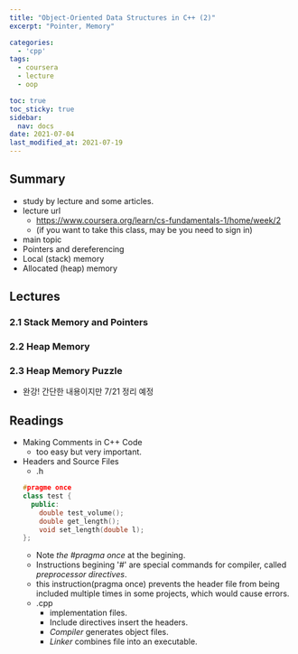 ```yaml
---
title: "Object-Oriented Data Structures in C++ (2)"
excerpt: "Pointer, Memory"

categories:
  - 'cpp'
tags:
  - coursera
  - lecture
  - oop

toc: true
toc_sticky: true
sidebar:
  nav: docs
date: 2021-07-04
last_modified_at: 2021-07-19
---
```


## Summary

* study by lecture and some articles.
* lecture url
  * https://www.coursera.org/learn/cs-fundamentals-1/home/week/2
  * (if you want to take this class, may be you need to sign in)
* main topic
* Pointers and dereferencing
* Local (stack) memory
* Allocated (heap) memory

## Lectures
### 2.1 Stack Memory and Pointers
### 2.2 Heap Memory
### 2.3 Heap Memory Puzzle

* 완강! 간단한 내용이지만 7/21 정리 예정

## Readings

* Making Comments in C++ Code
  * too easy but very important.
* Headers and Source Files
  * .h 
  ```c++
  #pragme once
  class test {
    public:
      double test_volume();
      double get_length();
      void set_length(double l);
  };
  ```
    * Note *the #pragma once* at the begining.
    * Instructions begining '#' are special commands for compiler, called *preprocessor directives*.
    * this instruction(pragma once) prevents the header file from being included multiple times in some projects, which would cause errors.
  * .cpp
    * implementation files.
    * Include directives insert the headers.
    * *Compiler* generates object files.
    * *Linker* combines file into an executable.
    